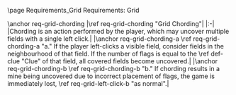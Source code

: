 \page Requirements_Grid Requirements: Grid

\anchor req-grid-chording
|\ref req-grid-chording "Grid Chording"|
|:-|
|Chording is an action performed by the player, which may uncover multiple fields with a single left click.|
|\anchor req-grid-chording-a \ref req-grid-chording-a "a." If the player left-clicks a visible field, consider fields in the neighbourhood of that field. If the number of flags is equal to the \ref def-clue "Clue" of that field, all covered fields become uncovered.|
|\anchor req-grid-chording-b \ref req-grid-chording-b "b." If chording results in a mine being uncovered due to incorrect placement of flags, the game is immediately lost, \ref req-grid-left-click-b "as normal".|
